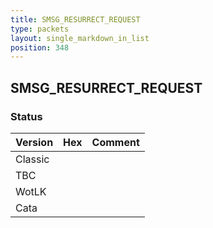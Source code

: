 ```yaml
---
title: SMSG_RESURRECT_REQUEST
type: packets
layout: single_markdown_in_list
position: 348
---
```


## SMSG_RESURRECT_REQUEST

### Status

Version | Hex | Comment
---------- | ---------- | ---------- 
Classic |  |  
TBC |  |  
WotLK |  |  
Cata |  |  
